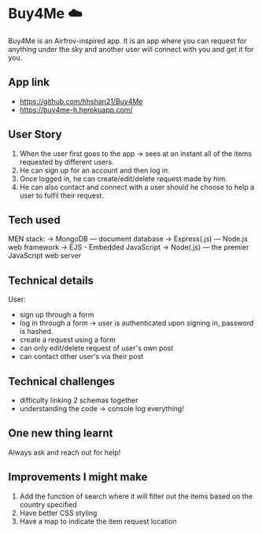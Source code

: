 # Buy4Me :cloud:

Buy4Me is an Airfrov-inspired app.
It is an app where you can request for anything under the sky and another user will connect with you and get it for you.

## App link

-   https://github.com/hhshan21/Buy4Me
-   https://buy4me-h.herokuapp.com/

## User Story

1. When the user first goes to the app -> sees at an instant all of the items requested by different users.
2. He can sign up for an account and then log in.
3. Once logged in, he can create/edit/delete request made by him.
4. He can also contact and connect with a user should he choose to help a user to fulfil their request.

## Tech used

MEN stack:
-> MongoDB — document database
-> Express(.js) — Node.js web framework
-> EJS - Embedded JavaScript
-> Node(.js) — the premier JavaScript web server

## Technical details

User:

-   sign up through a form
-   log in through a form -> user is authenticated upon signing in, password is hashed.
-   create a request using a form
-   can only edit/delete request of user's own post
-   can contact other user's via their post

## Technical challenges

-   difficulty linking 2 schemas together
-   understanding the code -> console log everything!

## One new thing learnt

Always ask and reach out for help!

## Improvements I might make

1. Add the function of search where it will filter out the items based on the country specified
2. Have better CSS styling
3. Have a map to indicate the item request location
